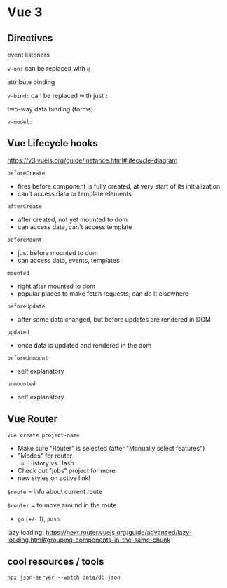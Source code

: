 # Vue 3

## Directives

event listeners

`v-on:` can be replaced with `@`

attribute binding

`v-bind:` can be replaced with just `:`

two-way data binding (forms)

`v-model:`

## Vue Lifecycle hooks

https://v3.vuejs.org/guide/instance.html#lifecycle-diagram

`beforeCreate`

-   fires before component is fully created, at very start of its initialization
-   can't access data or template elements

`afterCreate`

-   after created, not yet mounted to dom
-   can access data, can't access template

`beforeMount`

-   just before mounted to dom
-   can access data, events, templates

`mounted`

-   right after mounted to dom
-   popular places to make fetch requests, can do it elsewhere

`beforeUpdate`

-   after some data changed, but before updates are rendered in DOM

`updated`

-   once data is updated and rendered in the dom

`beforeUnmount`

-   self explanatory

`unmounted`

-   self explanatory

## Vue Router

`vue create project-name`

-   Make sure "Router" is selected (after "Manually select features")
-   "Modes" for router
    -   History vs Hash
-   Check out "jobs" project for more
-   new styles on active link!

`$route` = info about current route

`$router` = to move around in the route

-   `go` (+/- 1), `push`

lazy loading: https://next.router.vuejs.org/guide/advanced/lazy-loading.html#grouping-components-in-the-same-chunk

## cool resources / tools

`npx json-server --watch data/db.json`
